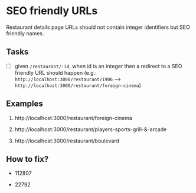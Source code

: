 # SEO friendly URLs

Restaurant details page URLs should not contain integer identifiers but SEO friendly names.

## Tasks

- [ ] given `/restaurant/:id`, when id is an integer then a redirect to a SEO friendly URL should happen (e.g.: `http://localhost:3000/restaurant/1906` --> `http://localhost:3000/restaurant/foreign-cinema`)

## Examples

1. http://localhost:3000/restaurant/foreign-cinema

2. http://localhost:3000/restaurant/players-sports-grill-&-arcade

3. http://localhost:3000/restaurant/boulevard

## How to fix?

- 112807

- 22792
